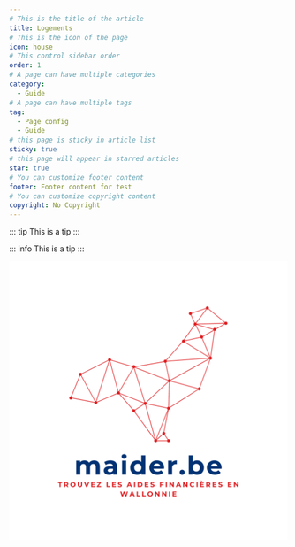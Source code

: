 ```yaml
---
# This is the title of the article
title: Logements
# This is the icon of the page
icon: house
# This control sidebar order
order: 1
# A page can have multiple categories
category:
  - Guide
# A page can have multiple tags
tag:
  - Page config
  - Guide
# this page is sticky in article list
sticky: true
# this page will appear in starred articles
star: true
# You can customize footer content
footer: Footer content for test
# You can customize copyright content
copyright: No Copyright
---
```



::: tip
This is a tip
:::

::: info
This is a tip
:::

![An image](/logo.png)